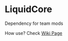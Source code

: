 # LiquidCore
Dependency for team mods

How use? Check [Wiki Page](https://github.com/0mods/LiquidCore/wiki)
